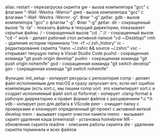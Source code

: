 alias:
restart - перезагруска скрипта
gw - вызов компилятора "gcc" с флагами "-Wall -Wextra -Werror"
gwd - вызов компилятора "gcc" с флагами "-Wall -Wextra -Werror -g". Флаг "-g" дебаг.
gdb - вызов компилятора "gcc" с флагом "-g". Флаг "-g" дебаг.
dir - сокращенный вызов "ls -la" - показать файлы в текущей директории, показывает скрытые файлы.
/ - сокращенный вызов "cd .."
// - сокращенный вызов "cd -"
work - делает рабочий стол активной папкой "cd ~/Desktop/"
rmh - удаление истории терминала "rm -rf ~/.zsh_history"
rc - редактирование скрипта "nano ~/.zshrc && source ~/.zshrc"
vsc - открывает текущую папку в Visual Studio Code
pushd - сокращенная команда "git push origin develop"
pushn - сокращенная команда "git push origin nohemife"
gsd - сокращенная команда "git switch develop"
gsn - сокращенная команда "git switch nohemife"

Функции:
init_setup - копирует ресурсы с репозитория
comp - делает файл исполняемым для macOS и сразу запускает его, если нет ошибок компиляции (есть sort.c, мы пишем comp sort. это компилирует sort.c и создает исполняемый файл sort.o)
fixformat - копирует .clang-format в рабочую дирректорию и правит формат файлов с расширением *.c *.h
vdb - копирует json для дебага в VScode
peer - очищает папку с проверками и клонирует определенный git-проект с активной веткой develop
mem - вызывает скрипт очистки памяти
memс - вызывает скрипт удаления кэша
brewinstall - установка homebrew
NR - обновление скрипта
readme - описание работы скрипта
die - удаление скрипта терминала и всех файлов